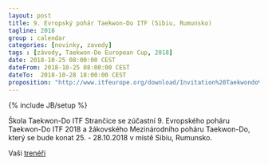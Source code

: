 ```yaml
---
layout: post
title: 9. Evropský pohár Taekwon-Do ITF (Sibiu, Rumunsko)
tagline: 2018
group : calendar
categories: [novinky, zavody]
tags : [závody, Taekwon-Do European Cup, 2018]
date: 2018-10-25 08:00:00 CEST
dateFrom: 2018-10-25 08:00:00 CEST
dateTo:  2018-10-28 18:00:00 CEST
proposition: "http://www.itfeurope.org/download/Invitation%20Taekwondo%20ITF%20European%20%20Cup%20Sibiu-Romania%202018.pdf"
---
```

{% include JB/setup %}

Škola Taekwon-Do ITF Strančice se zúčastní 9. Evropského poháru Taekwon-Do ITF 2018 a žákovského Mezinárodního poháru Taekwon-Do, který se bude konat 25. - 28.10.2018 v místě Sibiu, Rumunsko.

Vaši [trenéři](/treneri)
